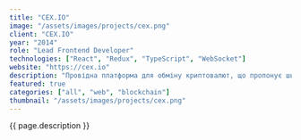 ```yaml
---
title: "CEX.IO"
image: "/assets/images/projects/cex.png"
client: "CEX.IO"
year: "2014"
role: "Lead Frontend Developer"
technologies: ["React", "Redux", "TypeScript", "WebSocket"]
website: "https://cex.io"
description: "Провідна платформа для обміну криптовалют, що пропонує широкий спектр торгових пар та послуг."
featured: true
categories: ["all", "web", "blockchain"]
thumbnail: "/assets/images/projects/cex.png"
---
```


{{ page.description }} 